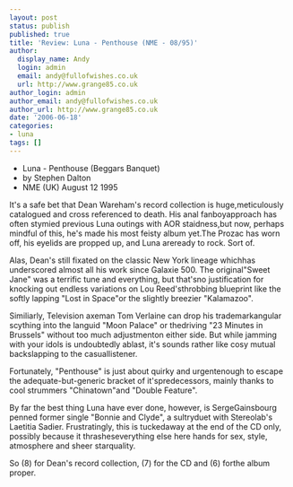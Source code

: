```yaml
---
layout: post
status: publish
published: true
title: 'Review: Luna - Penthouse (NME - 08/95)'
author:
  display_name: Andy
  login: admin
  email: andy@fullofwishes.co.uk
  url: http://www.grange85.co.uk
author_login: admin
author_email: andy@fullofwishes.co.uk
author_url: http://www.grange85.co.uk
date: '2006-06-18'
categories:
- luna
tags: []
---
```

  * Luna - Penthouse (Beggars Banquet)
  * by Stephen Dalton
  * NME (UK) August 12 1995

It's a safe bet that Dean Wareham's record collection is huge,meticulously
catalogued and cross referenced to death. His anal fanboyapproach has often
stymied previous Luna outings with AOR staidness,but now, perhaps mindful of
this, he's made his most feisty album yet.The Prozac has worn off, his eyelids
are propped up, and Luna areready to rock. Sort of.

Alas, Dean's still fixated on the classic New York lineage whichhas
underscored almost all his work since Galaxie 500. The original"Sweet Jane"
was a terrific tune and everything, but that'sno justification for knocking
out endless variations on Lou Reed'sthrobbing blueprint like the softly
lapping "Lost in Space"or the slightly breezier "Kalamazoo".

Similiarly, Television axeman Tom Verlaine can drop his trademarkangular
scything into the languid "Moon Palace" or thedriving "23 Minutes in Brussels"
without too much adjustmenton either side. But while jamming with your idols
is undoubtedly ablast, it's sounds rather like cosy mutual backslapping to the
casuallistener.

Fortunately, "Penthouse" is just about quirky and urgentenough to escape the
adequate-but-generic bracket of it'spredecessors, mainly thanks to cool
strummers "Chinatown"and "Double Feature".

By far the best thing Luna have ever done, however, is SergeGainsbourg penned
former single "Bonnie and Clyde", a sultryduet with Stereolab's Laetitia
Sadier. Frustratingly, this is tuckedaway at the end of the CD only, possibly
because it thrasheseverything else here hands for sex, style, atmosphere and
sheer starquality.

So (8) for Dean's record collection, (7) for the CD and (6) forthe album
proper.


